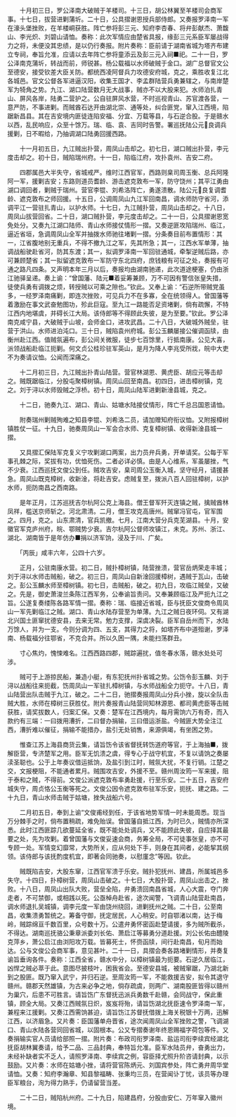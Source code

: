 <!-- { "loadSidebar": true } -->
　　十月初三日，罗公泽南大破贼于羊楼司。十三日，胡公林翼至羊楼司会商军事。十七日，拔营进剿蒲圻。二十日，公具摺谢恩授兵部侍郎。又奏报罗泽南一军在濠头堡挫败，在羊楼峒获胜。阵亡参将彭三元、知府李杏春、将弁彭献杰、萧馥山、李光炽、刘碧山请恤。奏称：此次军情应由楚省具报，缘彭三元系臣军屡战得力之将，未便没其忠绩，是以仍行奏报。附片奏称：臣前请于湖南省城为塔齐布建立专祠，奉旨允准，应请以去年阵亡参将童添云及彭三元入祠■祀。二十一日，罗公泽南克蒲圻，转战而前，师锐甚。杨公载福以水师破贼于金口。湖广总督官文公至德安，接受钦差大臣关防。都统西凌阿督兵力攻德安府城，克之，乘胜收复江北各城邑。官文公督各军进逼汉阳，收集王国才、李孟群陆营兵勇兼辖之，与南岸楚军为犄角之势。九江、湖口陆营数月无大战事，贼亦不以大股来犯。水师泊扎青山、屏风各岸，陆勇二营护之。公自驻屏风水营，不时巡视青山、苏官渡各营，一意严防，不事进剿。而贼酋石达开由湖北崇、通等处，纠合匪党，窜入江西境，陷踞新昌县。其在吉安境内匪徒连陷安福、分宜、万载等县，与石逆合股。于是赣水以西，乱民响应，众至十馀万。瑞、临、袁、吉同时告警。署巡抚陆公元良调兵援剿，日不暇给，乃抽调湖口陆勇回援西路。

　　十一月初五日，九江贼出扑营，周凤山击却之。初七日，湖口贼出扑营，李元度击却之。初十日，贼陷瑞州府。十一日，陷临江府，攻扑袁州、吉安二府。

　　四郡属邑大半失守，省城戒严。维时江西官军，西路则臬司周玉衡、总兵阿隆阿一军，援剿吉安；东路则道员耆龄、游击遮克敦布一军，防守饶州；其平江勇由湖口调回者，剿贼于瑞州。营官李锟、刘希洛阵亡，勇遂溃散。陆公元良复调耆龄、遮克敦布之师回援。十五日，公调周凤山九江军回南昌，调水师防守省河，添调平江一营驻扎青山，以护水师。十七日，九江贼扑营，周凤山击却之。十八日，周凤山拔营回省。二十日，湖口贼扑营，李元度击却之。二十一日，公具摺谢恩宽免处分。又奏九江湖口陆师、青山水师接仗情形一摺。又奏逆匪攻陷瑞州、临江，逼近省垣，急调周凤山全军并抽拨水师驰往堵剿一摺。分条奏目前布置情形：其一，江省腹地别无重兵，不得不撤九江之军，先其所急；其一，江西水军单薄，抽调战船驶赴省河，防其东渡；其一，拟调罗泽南一军回驻通城，牵掣逆贼后路，亦可兼顾楚省；其一拟留遮克敦布一军防守东北四府，庶钱粮有可征之处，奏报有可通之路凡四条。又声明本年三月以后，奏报均由湖南驰递，此次道途梗塞，仍由浙江驰驿呈递。奏上谕：“曾国藩、陆元■着妥筹兼顾，万不可因有警信张皇失措，徒使兵勇有调拨之烦，转授贼以可乘之隙也。”钦此。又奉上谕：“石逆所带贼党虽多，一经罗泽南痛剿，即连次挫败，可见兵力不在多寡，全在统领得人。曾国藩等着激励在事文武奋勉图功，殄此巨寇。至九江一路能否足资堵剿，倘有疏懈，不特江西内地堪虞，并碍长江大局。该侍郎等不得顾此失彼，是为至要。”钦此。罗公泽南克咸宁县，大破贼于山坡，会师金口，进攻武昌。二十八日，大破城外贼垒，驻营于洪山。水师进泊沌口。三十日，贼陷袁州府城。彭公玉麟屡接公催调函牍，由衡州赴江西。值贼氛遍布，彭公间关微服，徒步七百馀里，行抵南康。公见大喜，派领战船赴临江扼剿。何文贞公桂珍驻军英山，是月为降人李兆受所戕，皖中大吏不为奏请议恤。公闻而深痛之。

　　十二月初三日，九江贼出扑青山陆营。营官林湖恩、黄虎臣、胡应元等击却之。贼既踞临江，分股屯聚樟树镇。周凤山回至南昌。初四日，进击樟树镇，克之。刘于浔以水师毁贼之浮桥。初十日，周凤山陆军进剿新淦县城，克之。

　　十二日，驰奏九江、湖口、青山、姑塘水陆接仗情形，阵亡千总吕国恩请恤。

　　附奏瑞州剿贼殉难之知县李锟、刘希洛二员，请加赠知府衔议恤。又附报樟树镇胜仗一征。十九日，驰奏周凤山一军会合水师、克复樟树镇、收得新淦县城一摺。

　　又具摺汇保陆军克复义宁攻剿湖口两案，出力员弁兵勇，开单请奖。公每于军事孔棘之际，奖拔有功，优恤死伤。二者必详必慎。由是人心维系，军虽屡挫，气不少衰。江西巡抚文俊公到任。贼攻吉安，臬司周公玉衡入城，坚守经月，请援甚急。周凤山既克樟树，收新淦，将赴吉安。虑贼复至，拨派八百人回驻樟树，以护水师，扼防南昌之西南路。

　　是年正月，江苏巡抚吉尔杭阿公克上海县。僧王督军歼灭连镇之贼，擒贼酋林凤祥，槛送京师斩之。河北肃清。二月，僧王攻克高唐州。贼窜冯官屯，官军围之。四月，克之。山东肃清，官兵凯撤。七月，江南大营分兵克芜湖县。十月，安徽官军克庐州府，皖、鄂贼势少衰。吉尔杭阿公督师攻镇江，未克。苏州、浙江、湖北、湖南皆于是年仿办■捐以济军饷，浸及于川、广矣。

　　「丙辰」咸丰六年，公四十六岁。

　　正月，公驻南康水营。初二日，贼扑樟树镇，陆营挫溃，营官岳炳荣走丰城；刘于浔以水师击贼船，破之。初三日，周凤山自新淦回援樟树，遇贼于瓦山，击破之。彭公玉麟水师至樟树镇。初七日，击贼船，破之。初九日，攻临江贼垒，又破之。先是，御史萧浚兰条陈江西军务，公奉谕旨责问。又奉兼顾临江及严扼九江之旨。公遂复奏缕陈各路军情一摺。奏称：瑞、临接近省城，臣与抚臣文俊商令周凤山一军先剿临江之贼。湖口、青山水陆存营至为单薄。九江之贼日夜环伺。又有湖北兴国土匪窜扰德安县，去来无常。勉力支撑，深虞决裂。臣军自岳州而下，水陆万馀人，并为一支。今则分调为四、五支，其得力之将，如塔齐布中道殂谢，罗泽南、杨载福分往鄂省，不克合并。所以久困一隅，未能扫荡群丑。

　　寸心焦灼，愧悚难名。江西西路四郡，贼踪遍扰，值冬春水落，赣水处处可涉。

　　贼可于上游掠民船，兼造小艇，有东犯抚州扑省城之势。公饬令彭玉麟、刘于浔以战船往来扼截，饬周凤山一军驻扎樟树镇，与水师战船全力扼守。十八日，青山陆营出队击贼于九江，破之。二十二日，驰摺奏报周凤山分兵小挫，旋以全队击贼大胜，水师在樟树三获胜仗。附片奏报青山陆营同知林源恩、都司黄虎臣等击贼获胜，请奖拔数人，归案汇保。又奏：楚军在江西境内，每月需饷六万有奇，而入款约有三端：一曰拨用漕折，二曰督办捐输，三曰借运浙盐。今贼匪大势全注江西，漕折难以催征，捐输不能措办，盐引无处销售，来源俱竭，有坐困之势。

　　惟查江苏上海县商货云集，请旨饬令该省督抚转饬道府等官，于上海抽■，拨解臣营，专济楚军之用。臣军无饥溃之虞，得专心于战守机宜，不复以请饷之奏屡渎圣聪也。公于上年奏议借运抵饷，及盐引到江时，贼氛大扰，不复行销。江楚之交，文报梗阻，不能通者累月。贼围攻吉安，外援不至。赣州周汝筠一军来援，阻于泰和之贼，不得前。文俊公派遮克敦布率勇赴援，行至乐安。二十五日，吉安府城失守，周贞恪公玉衡等死之。文俊公因令遮克敦布驻军乐安，扼抚、建之路。二十九日，青山水师击贼于姑塘，挫失战船六号。

　　二月初五日，奉到上谕“文俊甫经到任，于该省地势军情一时未能周悉。现当万分棘手之时，倘布置稍疏，难免贻误。曾国藩自抵江西，为时已久，贼情亦所深悉。此时江西匪踪几欲蔓延全省，既不能处处调兵，又不能顾此失彼，自应择其最要之处，先为攻剿。着曾国藩与文俊妥速会商，务筹全局，不可徒事张皇，亦不可专顾一处。军情变幻靡常，大势所关，应从何处下手，则身在其间者，必能挈其纲领。该侍郎与该抚酌度机宜，即著会同驰奏，以慰廑念”等因。钦此。

　　贼既陷吉安，大股东窜，江西官军溃于乐安。贼扑犯抚州、建昌，所属城邑多失守。十四日，扑樟树营，周凤山击破之。十七日，大股扑营，周凤山出击之，挫败。十八日，周凤山出队大败，营垒全陷，弁勇溃回南昌省城，人心大震，夺门奔走者，不可禁御，或相践以死。公亟棹舟赴省，途次闻警，飞调青山陆营赴南昌，调水师退扎吴城镇，调李元度一军由饶州绕回，进剿抚州之贼。二十日，公至南昌，收集溃勇暂统之。筹备守御，抚定居民，人心稍安。时自鄂渚以南，达于梅岭，贼踪绵亘千数百里，众号数十万。公遣弁勇怀密函赴楚请援，多为贼所截杀，不得达。湖南巡抚骆公秉章派委刘长佑、萧启江等募勇分道赴援。刘公长佑由醴陵克萍乡，萧公启江由浏阳攻万载。皆募死士，怀赍函牍，间行赴南昌，旬月而始达。公与文俊公会商军事，意见甚叶。二十一日，具摺会奏各路堵剿情形，并奏复谕旨垂询各件。奏称：江西全省，赣水中分，以樟树镇最为扼要。石逆久居临江，凶悍之贼必萃于此。意图尽披枝叶，困我省会。至德安县城，被贼窜踞，乃湖北新到之股匪。既乃窜入武宁，并归石逆。至周汝筠一军，不能救援吉安，拟令其退守赣州。赣郡天然雄镇，为古来必争之地，倘存疏虞，则两广、湖南股匪皆得以赣州为巢穴，后患不可胜言。请旨饬广东督抚迅派兵勇数千赴赣，会同战守，保此重镇，顾全大局。又奏江西贼氛日炽，岌岌将殆，请旨饬湖北抚臣速令罗泽南一军，兼程来江援剿。又奏江西需饷甚迫，请旨饬江苏督抚借拨上海关税银十万两，迅解江西，以济眉急。又片奏：臣国藩单舟晋省，途次闻周凤山全军挫败之警，飞调湖口、青山水陆各营同回省城，以固根本。公又专摺奏谢年终恩赐福字荷包等件。又奏捐输实官人员请给部照一摺。附片奏：布政司衔罗泽南、盐运司衔李续宾经湖北抚臣胡林翼奏请，给予二品、三品封典，奉特旨允准。臣军水陆员弁，奋勇出力，未经补缺者实不乏人，请照罗泽南、李续宾之例，容臣择尤照升阶咨请封典，以示鼓励。又片奏：水师在姑塘小挫，请将营官陈炳元、刘国宾参处，阵亡勇弁周华堂请恤。又奏：知府李瀚章、知县黎福畴、张秉均三员，在营闻讣丁忧，该员等办理臣军粮台，洵为得力熟手，仍请留营当差。

　　二十二日，贼陷杭州府。二十九日，陷建昌府，分股由安仁、万年窜入徽州境。


